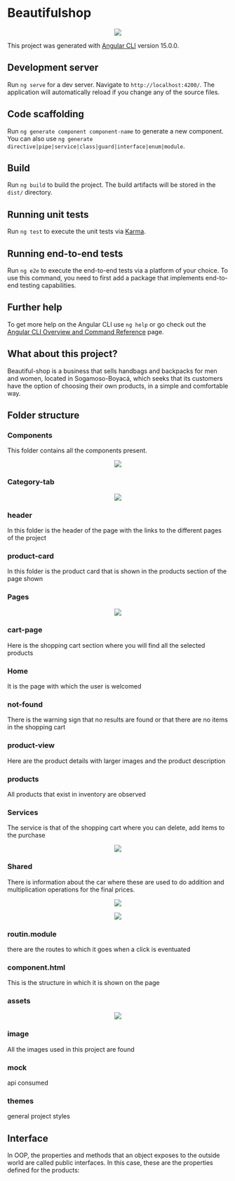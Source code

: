 # Beautifulshop
<p align = center>
<img src="https://i.postimg.cc/k4ctNfQY/logo-ti.jpg">
</p>

This project was generated with [Angular CLI](https://github.com/angular/angular-cli) version 15.0.0.

## Development server

Run `ng serve` for a dev server. Navigate to `http://localhost:4200/`. The application will automatically reload if you change any of the source files.

## Code scaffolding

Run `ng generate component component-name` to generate a new component. You can also use `ng generate directive|pipe|service|class|guard|interface|enum|module`.

## Build

Run `ng build` to build the project. The build artifacts will be stored in the `dist/` directory.

## Running unit tests

Run `ng test` to execute the unit tests via [Karma](https://karma-runner.github.io).

## Running end-to-end tests

Run `ng e2e` to execute the end-to-end tests via a platform of your choice. To use this command, you need to first add a package that implements end-to-end testing capabilities.

## Further help

To get more help on the Angular CLI use `ng help` or go check out the [Angular CLI Overview and Command Reference](https://angular.io/cli) page.

## What about this project?
Beautiful-shop is a business that sells handbags and backpacks for men and women, located in Sogamoso-Boyacá, which seeks that its customers have the option of choosing their own products, in a simple and comfortable way.

## Folder structure

### Components
This folder contains all the components present.
<p align=center>
<img src="https://i.postimg.cc/xjyjpXbH/com.jpg">
</p>

### Category-tab
<p align=center>
<img src="https://i.postimg.cc/J4MNSHYW/ct.jpg">
</p>

### header
In this folder is the header of the page with the links to the different pages of the project
### product-card
In this folder is the product card that is shown in the products section of the page shown



### Pages
<p align=center>
<img src="https://i.postimg.cc/tTRbL56x/pag.jpg">
</p>

### cart-page
Here is the shopping cart section where you will find all the selected products
### Home
It is the page with which the user is welcomed
### not-found
There is the warning sign that no results are found or that there are no items in the shopping cart
### product-view
Here are the product details with larger images and the product description
### products
All products that exist in inventory are observed


### Services
The service is that of the shopping cart where you can delete, add items to the purchase
<p align=center>
<img src="https://i.postimg.cc/90qnSRL9/ser.jpg">
</p>

### Shared
There is information about the car where these are used to do addition and multiplication operations for the final prices.
<p align=center>
<img src="https://i.postimg.cc/9M42mfxm/sha.jpg">
</p>

<p align=center>
<img src="https://i.postimg.cc/Fzj2zk04/tod.jpg">
</p>


### routin.module
there are the routes to which it goes when a click is eventuated
### component.html
This is the structure in which it is shown on the page


### assets
<p align=center>
<img src="https://i.postimg.cc/4yZW8LHD/ass.jpg">
</p>

### image
All the images used in this project are found
### mock
api consumed

### themes
general project styles

## Interface
In OOP, the properties and methods that an object exposes to the outside world are called public interfaces. In this case, these are the properties defined for the products: